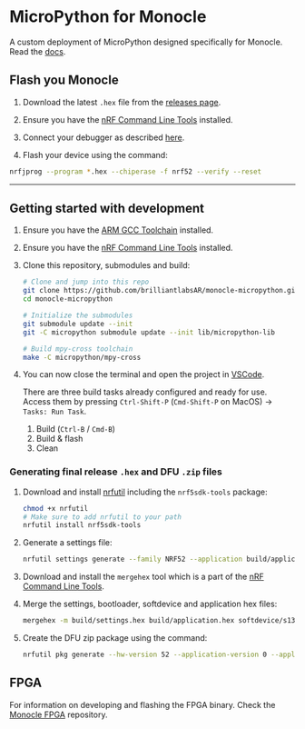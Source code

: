 # MicroPython for Monocle

A custom deployment of MicroPython designed specifically for Monocle. Read the [docs](https://docs.brilliant.xyz).

## Flash you Monocle


1. Download the latest `.hex` file from the [releases page](https://github.com/brilliantlabsAR/monocle-micropython/releases).

1. Ensure you have the [nRF Command Line Tools](https://www.nordicsemi.com/Products/Development-tools/nrf-command-line-tools) installed.

1. Connect your debugger as described [here](https://docs.brilliant.xyz/monocle/monocle/#manually-programming).

1. Flash your device using the command:

```sh
nrfjprog --program *.hex --chiperase -f nrf52 --verify --reset
```

---

## Getting started with development

1. Ensure you have the [ARM GCC Toolchain](https://developer.arm.com/downloads/-/gnu-rm) installed.

1. Ensure you have the [nRF Command Line Tools](https://www.nordicsemi.com/Products/Development-tools/nrf-command-line-tools) installed.

1. Clone this repository, submodules and build:

    ```sh
    # Clone and jump into this repo
    git clone https://github.com/brilliantlabsAR/monocle-micropython.git
    cd monocle-micropython

    # Initialize the submodules
    git submodule update --init
    git -C micropython submodule update --init lib/micropython-lib

    # Build mpy-cross toolchain
    make -C micropython/mpy-cross
    ```

1. You can now close the terminal and open the project in [VSCode](https://code.visualstudio.com).

    There are three build tasks already configured and ready for use. Access them by pressing `Ctrl-Shift-P` (`Cmd-Shift-P` on MacOS) → `Tasks: Run Task`.

    1. Build (`Ctrl-B` / `Cmd-B`)
    1. Build & flash
    1. Clean

### Generating final release `.hex` and DFU `.zip` files

1. Download and install [nrfutil](https://www.nordicsemi.com/Products/Development-tools/nRF-Util) including the `nrf5sdk-tools` package:

    ```sh
    chmod +x nrfutil
    # Make sure to add nrfutil to your path
    nrfutil install nrf5sdk-tools
    ```

1. Generate a settings file:

    ```sh
    nrfutil settings generate --family NRF52 --application build/application.hex --application-version 0 --bootloader-version 0 --bl-settings-version 2 build/settings.hex
    ```

1. Download and install the `mergehex` tool which is a part of the [nRF Command Line Tools](https://www.nordicsemi.com/Products/Development-tools/nrf-command-line-tools).

1. Merge the settings, bootloader, softdevice and application hex files:

    ```sh
    mergehex -m build/settings.hex build/application.hex softdevice/s132_nrf52_7.3.0_softdevice.hex bootloader/build/nrf52832_xxaa_s132.hex -o build/release.hex
    ```

1. Create the DFU zip package using the command:

    ```sh
    nrfutil pkg generate --hw-version 52 --application-version 0 --application build/application.hex --sd-req 0x0124 --key-file bootloader/published_privkey.pem build/release.zip
    ```
    
## FPGA

For information on developing and flashing the FPGA binary. Check the [Monocle FPGA](https://github.com/brilliantlabsAR/monocle-fpga) repository.